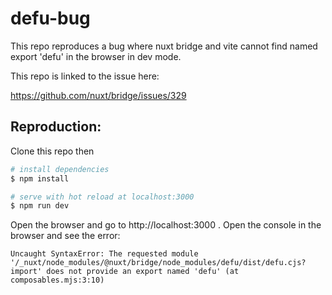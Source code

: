 # defu-bug

This repo reproduces a bug where nuxt bridge and vite cannot find named export 'defu' in the browser in dev mode.

This repo is linked to the issue here:

https://github.com/nuxt/bridge/issues/329

## Reproduction:

Clone this repo then

```bash
# install dependencies
$ npm install

# serve with hot reload at localhost:3000
$ npm run dev
```

Open the browser and go to http://localhost:3000 . Open the console in the browser and see the error:

```
Uncaught SyntaxError: The requested module '/_nuxt/node_modules/@nuxt/bridge/node_modules/defu/dist/defu.cjs?import' does not provide an export named 'defu' (at composables.mjs:3:10)
```
